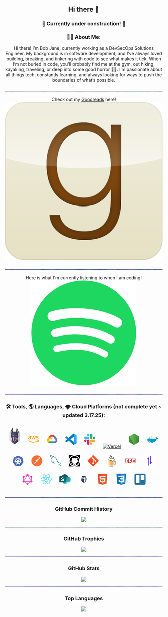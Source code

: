 <div align="center">


## Hi there 👋

<!--
These graphics are served from this OS app: https://gh-stats-gen.vercel.app/
-->

### 🚧 Currently under construction! 🚧

### 👨‍💻 About Me:
Hi there! I’m Bob Jane, currently working as a DevSecOps Solutions Engineer. My background is in software development, and I’ve always loved building, breaking, and tinkering with code to see what makes it tick. When I’m not buried in code, you’ll probably find me at the gym, out hiking, kayaking, traveling, or deep into some good horror 🧟‍♂️. I’m passionate about all things tech, constantly learning, and always looking for ways to push the boundaries of what’s possible.

<img src="images/waves.gif" height="2" width="100%">

Check out my [Goodreads](https://example.com) here!  
[![Goodreads Logo](https://github.com/matthaneburger/matthaneburger/blob/main/images/techIcons/goodreads.svg)](https://www.goodreads.com/user/show/170154238-matt-haneburger)

<img src="images/waves.gif" height="2" width="100%">

Here is what I'm currently listening to when I am coding!  
[![Spotify Logo](https://github.com/matthaneburger/matthaneburger/blob/main/images/techIcons/spotify.svg)](https://open.spotify.com/playlist/2YBqtTtS707EHeKQyoArsU?si=ZzYV3-BKSyWZsw7vbcBR_Q)

<img src="images/waves.gif" height="2" width="100%">

### 🛠️ Tools, 🌎 Languages, 🌩️ Cloud Platforms (not complete yet ~ updated 3.17.25):
<a href="https://snyk.io/" target="_blank"><img title="Snyk" width="36px" src="https://github.com/matthaneburger/matthaneburger/blob/main/images/techIcons/snyk.svg" style="padding: 10px;" /></a>
<a href="https://aws.amazon.com/" target="_blank"><img title="Amazon Web Services" width="36px" src="https://github.com/matthaneburger/matthaneburger/blob/main/images/techIcons/aws.svg" style="padding: 10px;" /></a>
<a href="https://cloud.google.com/" target="_blank"><img title="Google Cloud Platform" width="36px" src="https://github.com/matthaneburger/matthaneburger/blob/main/images/techIcons/googlecloud.svg" style="padding: 10px;" /></a>
<a href="https://code.visualstudio.com/" target="_blank"><img title="Visual Studio Code" width="36px" src="https://github.com/matthaneburger/matthaneburger/blob/main/images/techIcons/vscode-original.svg" style="padding: 10px;" /></a>
<a href="https://slack.com/" target="_blank"><img title="Slack" width="36px" src="https://github.com/matthaneburger/matthaneburger/blob/main/images/techIcons/slack-original.svg" style="padding: 10px;" /></a>
<a href="https://vercel.com/" target="_blank"><img title="Vercel" width="36px" src="https://github.com/matthaneburger/matthaneburger/blob/main/images/techIcons/vercel.ico" style="padding: 10px;" /></a>
<a href="https://nodejs.org/" target="_blank"><img title="Node.js" width="36px" src="https://github.com/matthaneburger/matthaneburger/blob/main/images/techIcons/nodejs-original.svg" style="padding: 10px;" /></a>
<a href="https://www.docker.com/" target="_blank"><img title="Docker" width="36px" src="https://github.com/matthaneburger/matthaneburger/blob/main/images/techIcons/docker-plain.svg" style="padding: 10px;" /></a>
<a href="https://kubernetes.io" target="_blank"><img title="Kubernetes" width="36px" src="https://github.com/matthaneburger/matthaneburger/blob/main/images/techIcons/kubernetes-plain.svg" style="padding: 10px;" /></a>
<a href="https://www.postman.com/" target="_blank"><img title="Postman" width="36px" src="https://github.com/matthaneburger/matthaneburger/blob/main/images/techIcons/postman-original.svg" style="padding: 10px;" /></a>
<a href="https://www.mysql.com/" target="_blank"><img title="MySQL" width="36px" src="https://github.com/matthaneburger/matthaneburger/blob/main/images/techIcons/mysql-original.svg" style="padding: 10px;" /></a>
<a href="https://github.com/" target="_blank"><img title="GitHub" width="36px" src="https://github.com/matthaneburger/matthaneburger/blob/main/images/techIcons/github_icon.png" style="padding: 10px;" /></a>
<a href="https://git-scm.com/" target="_blank"><img title="Git" width="36px" src="https://github.com/matthaneburger/matthaneburger/blob/main/images/techIcons/git-original.svg" style="padding: 10px;" /></a>
<a href="https://brew.sh/" target="_blank"><img title="Homebrew" width="36px" src="https://github.com/matthaneburger/matthaneburger/blob/main/images/techIcons/homebrew-original.svg" style="padding: 10px;" /></a>
<a href="https://www.npmjs.com/" target="_blank"><img title="Node Package Manager" width="36px" src="https://github.com/matthaneburger/matthaneburger/blob/main/images/techIcons/npm-original-wordmark.svg" style="padding: 10px;" /></a>
<a href="https://axios-http.com/" target="_blank"><img title="Axios HTTP" width="36px" src="https://github.com/matthaneburger/matthaneburger/blob/main/images/techIcons/axios-plain.svg" style="padding: 10px;" /></a>
<a href="https://graphql.org/" target="_blank"><img title="GraphQL" width="36px" src="https://github.com/matthaneburger/matthaneburger/blob/main/images/techIcons/graphql-plain.svg" style="padding: 10px;" /></a>
<a href="https://reactjs.org/" target="_blank"><img title="React" width="36px" src="https://github.com/matthaneburger/matthaneburger/blob/main/images/techIcons/react-original.svg" style="padding: 10px;" /></a>
<a href="https://sharepoint.com/" target="_blank"><img title="SharePoint" width="36px" src="https://github.com/matthaneburger/matthaneburger/blob/main/images/techIcons/ms-sharepoint.svg" style="padding: 10px;" /></a>
<a href="https://gitguardian.com/" target="_blank"><img title="GitGuardian" width="36px" src="https://github.com/matthaneburger/matthaneburger/blob/main/images/techIcons/gitguardian.png" style="padding: 10px;" /></a>
<a href="https://html5up.net/" target="_blank"><img title="HTML5" width="36px" src="https://github.com/matthaneburger/matthaneburger/blob/main/images/techIcons/HTML5.svg" style="padding: 10px;" /></a>
<a href="https://css3.com/" target="_blank"><img title="CSS3" width="36px" src="https://github.com/matthaneburger/matthaneburger/blob/main/images/techIcons/CSS3.svg" style="padding: 10px;" /></a>
<a href="https://trello.com/" target="_blank"><img title="Trello" width="36px" src="https://github.com/matthaneburger/matthaneburger/blob/main/images/techIcons/Trello.svg" style="padding: 10px;" /></a>

<img src="images/waves.gif" height="2" width="100%">

### GitHub Commit History

<img src="https://github-readme-activity-graph.vercel.app/graph?username=matthaneburger&theme=react-dark&hide_title=true&line=39D353&color=39D353">

<img src="images/waves.gif" height="2" width="100%">

### GitHub Trophies
<img src="https://github-profile-trophy.vercel.app/?username=matthaneburger&theme=tokyonight&no-frame=true&row=1&column=4&rank=SSS,SS,S,AAA,AA,A,B" width="700px">

<img src="images/waves.gif" height="2" width="100%">

### GitHub Stats

<img src="https://github-readme-stats.vercel.app/api?username=matthaneburger&theme=nightowl&show_icons=true&hide_border=false&count_private=true&rank_icon=github$hide_title=true" width="500px"/>

<img src="images/waves.gif" height="2" width="100%">

### Top Languages

<img src="https://github-readme-stats.vercel.app/api/top-langs/?username=matthaneburger&theme=tokyonight&show_icons=true&hide_border=false&layout=compact&hide_title=true" width="700px">
